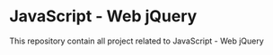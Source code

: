 <h1> <b> JavaScript - Web jQuery </b> </h1>
<p> This repository contain all project related to JavaScript - Web jQuery </P>

